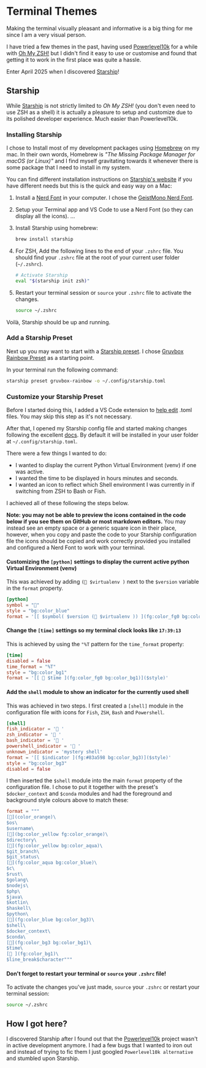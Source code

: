 # Terminal Themes

Making the terminal visually pleasant and informative is a big thing for me since I am a very visual person.

I have tried a few themes in the past, having used [Powerlevel10k](https://github.com/romkatv/powerlevel10k) for a while with [Oh My ZSH!](https://ohmyz.sh) but I didn't find it  easy to use or customise and found that getting it to work in the first place was quite a hassle.

Enter April 2025 when I discovered [Starship](https://starship.rs)!

## Starship

While [Starship](https://starship.rs) is not strictly limited to *Oh My ZSH!* (you don't even need to use ZSH as a shell) it is actually a pleasure to setup and customize due to its polished developer experience. Much easier than Powerlevel10k.

### Installing Starship

I chose to Install most of my development packages using [Homebrew](https://brew.sh) on my mac. In their own words, Homebrew is *"The Missing Package Manager for macOS (or Linux)"* and I find myself gravitating towards it whenever there is some package that I need to install in my system.

You can find different installation instructions on [Starship's website](https://starship.rs) if you have different needs but this is the quick and easy way on a Mac:

1. Install a [Nerd Font](https://www.nerdfonts.com) in your computer.
    I chose the [GeistMono Nerd Font](https://github.com/ryanoasis/nerd-fonts/releases/download/v3.3.0/GeistMono.zip).

2. Setup your Terminal app and VS Code to use a Nerd Font (so they can display all the icons).
...

3. Install Starship using homebrew:
    ```bash
    brew install starship
    ```

4. For ZSH, Add the following lines to the end of your `.zshrc` file. You should find your `.zshrc` file at the root of your current user folder (`~/.zshrc`).
    ```bash
    # Activate Starship
    eval "$(starship init zsh)"
    ```
    
5. Restart your terminal session or `source` your `.zshrc` file to activate the changes.
    ```bash
    source ~/.zshrc
    ```
Voilà, Starship should be up and running.

### Add a Starship Preset

Next up you may want to start with a [Starship preset](https://starship.rs/presets/). I chose [Gruvbox Rainbow Preset](https://starship.rs/presets/gruvbox-rainbow#gruvbox-rainbow-preset) as a starting point.

In your terminal run the following command:
```bash
starship preset gruvbox-rainbow -o ~/.config/starship.toml
```

### Customize your Starship Preset
 Before I started doing this, I added a VS Code extension to [help edit](https://marketplace.visualstudio.com/items/?itemName=tamasfe.even-better-toml) .toml files. You may skip this step as it's not necessary.

 After that, I opened my Starship config file and started making changes following the excellent [docs](https://starship.rs/config/). By default it will be installed in your user folder at `~/.config/starship.toml`.

 There were a few things I wanted to do:
 - I wanted to display the current Python Virtual Environment (venv) if one was active.
 - I wanted the time to be displayed in hours minutes and seconds.
 - I wanted an icon to reflect which Shell environment I was currently in if switching from ZSH to Bash or Fish.

 I achieved all of these following the steps below.

 **Note: you may not be able to preview the icons contained in the code below if you see them on GitHub or most markdown editors.**
You may instead see an empty space or a generic square icon in their place, however, when you copy and paste the code to your Starship configuration file the icons should be copied and work correctly provided you installed and configured a Nerd Font to work with your terminal.

#### Customizing the `[python]` settings to display the current active python Virtual Environment (venv)
This was achieved by adding `( $virtualenv )` next to the `$version` variable in the `format` property.
```toml
[python]
symbol = ""
style = "bg:color_blue"
format = '[[ $symbol( $version ( $virtualenv )) ](fg:color_fg0 bg:color_blue)]($style)'
```

#### Change the `[time]` settings so my terminal clock looks like `17:39:13`
This is achieved by using the `"%T` pattern for the `time_format` property:
```toml
[time]
disabled = false
time_format = "%T"
style = "bg:color_bg1"
format = '[[  $time ](fg:color_fg0 bg:color_bg1)]($style)'
```

#### Add the `shell` module to show an indicator for the currently used shell 
This was achieved in two steps. I first created a `[shell]` module in the configuration file with icons for `Fish`, `ZSH`, `Bash` and `Powershell`.

```toml
[shell]
fish_indicator = '󰈺 '
zsh_indicator = ' '
bash_indicator = ' '
powershell_indicator = ' '
unknown_indicator = 'mystery shell'
format = '[[ $indicator ](fg:#83a598 bg:color_bg3)]($style)'
style = "bg:color_bg3"
disabled = false
```

I then inserted the `$shell` module into the main `format` property of the configuration file. I chose to put it together with the preset's `$docker_context` and `$conda` modules and had the foreground and background style colours above to match these:

```toml
format = """
[](color_orange)\
$os\
$username\
[](bg:color_yellow fg:color_orange)\
$directory\
[](fg:color_yellow bg:color_aqua)\
$git_branch\
$git_status\
[](fg:color_aqua bg:color_blue)\
$c\
$rust\
$golang\
$nodejs\
$php\
$java\
$kotlin\
$haskell\
$python\
[](fg:color_blue bg:color_bg3)\
$shell\
$docker_context\
$conda\
[](fg:color_bg3 bg:color_bg1)\
$time\
[ ](fg:color_bg1)\
$line_break$character"""
```
#### Don't forget to restart your terminal or `source` your `.zshrc` file!
To activate the changes you've just made, `source` your `.zshrc` or restart your terminal session:
```bash
source ~/.zshrc
```

## How I got here?
I discovered Starship after I found out that the [Powerlevel10k](https://github.com/romkatv/powerlevel10k) project wasn't in active development anymore. I had a few bugs that I wanted to iron out and instead of trying to fic them I just googled `Powerlevel10k alternative` and stumbled upon Starship.